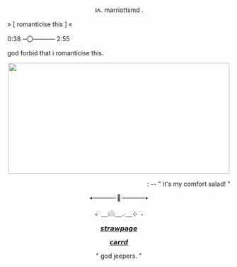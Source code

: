 <p align=center> ᝰ. marriottsmd . </p>

<p align=left> » [ romanticise this ] « </p>
<p align=left> 0:38 ─〇───── 2:55 </p>

<p align=left>  god forbid that i romanticise this. </p>

<p align="center">
<img src="https://tenor.com/en-GB/view/hug-chris-md-chris-dixon-arthur-tv-arthur-frederick-gif-8308926593099812027" width="500" height="250" />

<p align=right> : -- " it's my comfort salad! "</p>

<p align=center> •─────⋅📄⋅─────•</p>

<p align=center> ⊹ ࣪ ﹏𓊝﹏𓂁﹏⊹ ࣪ ˖</p>


<p align=center> <a href="https://marriottsmd.straw.page/">𝙨𝙩𝙧𝙖𝙬𝙥𝙖𝙜𝙚</a></p>

<p align=center> <a href="https://ult-rebel.carrd.co">𝙘𝙖𝙧𝙧𝙙</a></p>


<p align=center> " god jeepers. " </p>

<!--
**marriottsmd/marriottsmd** is a ✨ _special_ ✨ repository because its `README.md` (this file) appears on your GitHub profile.

Here are some ideas to get you started:

- 🔭 I’m currently working on ...
- 🌱 I’m currently learning ...
- 👯 I’m looking to collaborate on ...
- 🤔 I’m looking for help with ...
- 💬 Ask me about ...
- 📫 How to reach me: ...
- 😄 Pronouns: ...
- ⚡ Fun fact: ...
-->
